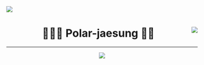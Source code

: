 <img src="https://capsule-render.vercel.app/api?type=waving&color=gradient&height=120&section=header&text=Xin chao%20:))반갑습니다&fontColor=FFFFFF&fontSize=30&animation=twinkling" />



<div align="center">
  
  <img align="right" src="https://github-readme-stats.vercel.app/api/top-langs/?username=Polar-jaesung&theme=dracula&exclude_repo=Computer-Science-Engineering&layout=compact&langs_count=10"/>
  
  
  
 
  # 🐓🐻‍❄ Polar-jaesung 🐋🦴
  
  ---
  
 <a href="https://hits.seeyoufarm.com">
 <img src="https://hits.seeyoufarm.com/api/count/incr/badge.svg?url=https%3A%2F%2Fgithub.com%2FPolar-jaesung%2F&count_bg=%233767DA&title_bg=%23141313&icon=github.svg&icon_color=%23E7E7E7&title=Jaesung%27s+Github&edge_flat=false"/></a>
  
 

  <br>
 
</div>
